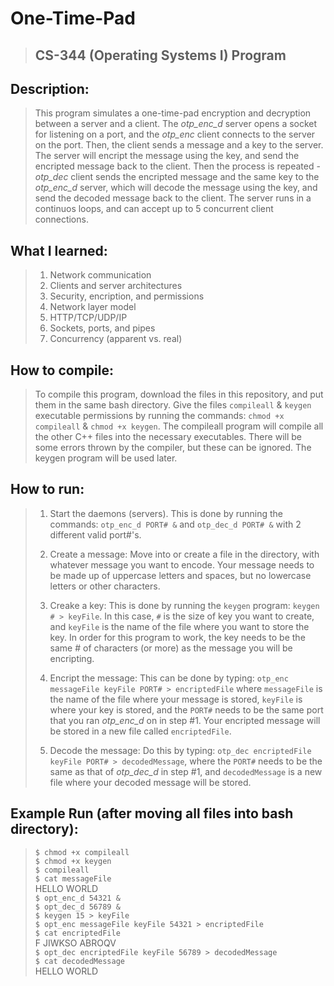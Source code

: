 # One-Time-Pad  
> ## CS-344 (Operating Systems I) Program

## Description: 
> This program simulates a one-time-pad encryption and decryption between a server and a client. The *otp_enc_d* server opens a socket for listening on a port, and the *otp_enc* client connects to the server on the port. Then, the client sends a message and a key to the server. The server will encript the message using the key, and send the encripted message back to the client. Then the process is repeated - *otp_dec* client sends the encripted message and the same key to the *otp_enc_d* server, which will decode the message using the key, and send the decoded message back to the client. The server runs in a continuos loops, and can accept up to 5 concurrent client connections.  

## What I learned:
> 1. Network communication  
> 2. Clients and server architectures  
> 3. Security, encription, and permissions  
> 4. Network layer model  
> 5. HTTP/TCP/UDP/IP  
> 6. Sockets, ports, and pipes  
> 7. Concurrency (apparent vs. real)

## How to compile:   
> To compile this program, download the files in this repository, and put them in the same bash directory. Give the files `compileall` & `keygen` executable permissions by running the commands: `chmod +x compileall` & `chmod +x keygen`. The compileall program will compile all the other C++ files into the necessary executables. There will be some errors thrown by the compiler, but these can be ignored. The keygen program will be used later.  

## How to run:  
> 1. Start the daemons (servers). This is done by running the commands: `otp_enc_d PORT# &` and `otp_dec_d PORT# &` with 2 different valid port#'s.  
>
> 2. Create a message: Move into or create a file in the directory, with whatever message you want to encode. Your message needs to be made up of uppercase letters and spaces, but no lowercase letters or other characters.  
>
> 3. Creake a key: This is done by running the `keygen` program: `keygen # > keyFile`. In this case, `#` is the size of key you want to create, and `keyFile` is the name of the file where you want to store the key. In order for this program to work, the key needs to be the same # of characters (or more) as the message you will be encripting.  
>
> 4. Encript the message: This can be done by typing: `otp_enc messageFile keyFile PORT# > encriptedFile` where `messageFile` is the name of the file where your message is stored, `keyFile` is where your key is stored, and the `PORT#` needs to be the same port that you ran *otp_enc_d* on in step #1. Your encripted message will be stored in a new file called `encriptedFile`.  
>
> 5. Decode the message: Do this by typing: `otp_dec encriptedFile keyFile PORT# > decodedMessage`, where the `PORT#` needs to be the same as that of *otp_dec_d* in step #1, and `decodedMessage` is a new file where your decoded message will be stored.  

## Example Run (after moving all files into bash directory):  
> `$ chmod +x compileall`  
> `$ chmod +x keygen`  
> `$ compileall`  
> `$ cat messageFile`  
> HELLO WORLD  
> `$ opt_enc_d 54321 &`  
> `$ opt_dec_d 56789 &`  
> `$ keygen 15 > keyFile`  
> `$ opt_enc messageFile keyFile 54321 > encriptedFile`  
> `$ cat encriptedFile`  
> F JIWKSO ABROQV  
> `$ opt_dec encriptedFile keyFile 56789 > decodedMessage`  
> `$ cat decodedMessage`  
> HELLO WORLD  
